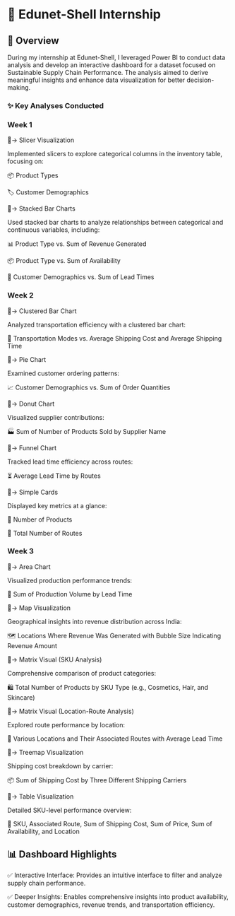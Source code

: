 # 🚀 Edunet-Shell Internship


## 📌 Overview


During my internship at Edunet-Shell, I leveraged Power BI to conduct data analysis and develop an interactive dashboard for a dataset focused on Sustainable Supply Chain Performance. The analysis aimed to derive meaningful insights and enhance data visualization for better decision-making.


### ✨ Key Analyses Conducted


### Week 1


🔹-> Slicer Visualization

Implemented slicers to explore categorical columns in the inventory table, focusing on:

📦 Product Types

🏷️ Customer Demographics

🔹-> Stacked Bar Charts

Used stacked bar charts to analyze relationships between categorical and continuous variables, including:

📊 Product Type vs. Sum of Revenue Generated

📦 Product Type vs. Sum of Availability

👥 Customer Demographics vs. Sum of Lead Times

### Week 2


🔹-> Clustered Bar Chart

Analyzed transportation efficiency with a clustered bar chart:

🚚 Transportation Modes vs. Average Shipping Cost and Average Shipping Time

🔹-> Pie Chart

Examined customer ordering patterns:

📈 Customer Demographics vs. Sum of Order Quantities

🔹-> Donut Chart

Visualized supplier contributions:

🏭 Sum of Number of Products Sold by Supplier Name

🔹-> Funnel Chart

Tracked lead time efficiency across routes:

⏳ Average Lead Time by Routes

🔹-> Simple Cards

Displayed key metrics at a glance:

📌 Number of Products

📌 Total Number of Routes

### Week 3


🔹-> Area Chart

Visualized production performance trends:

📍 Sum of Production Volume by Lead Time

🔹-> Map Visualization

Geographical insights into revenue distribution across India:

🗺️ Locations Where Revenue Was Generated with Bubble Size Indicating Revenue Amount

🔹-> Matrix Visual (SKU Analysis)

Comprehensive comparison of product categories:

🛍️ Total Number of Products by SKU Type (e.g., Cosmetics, Hair, and Skincare)

🔹-> Matrix Visual (Location-Route Analysis)

Explored route performance by location:

📌 Various Locations and Their Associated Routes with Average Lead Time

🔹-> Treemap Visualization

Shipping cost breakdown by carrier:

📦 Sum of Shipping Cost by Three Different Shipping Carriers

🔹-> Table Visualization

Detailed SKU-level performance overview:

📌 SKU, Associated Route, Sum of Shipping Cost, Sum of Price, Sum of Availability, and Location


## 📊 Dashboard Highlights


✅ Interactive Interface: Provides an intuitive interface to filter and analyze supply chain performance.

✅ Deeper Insights: Enables comprehensive insights into product availability, customer demographics, revenue trends, and transportation efficiency.

